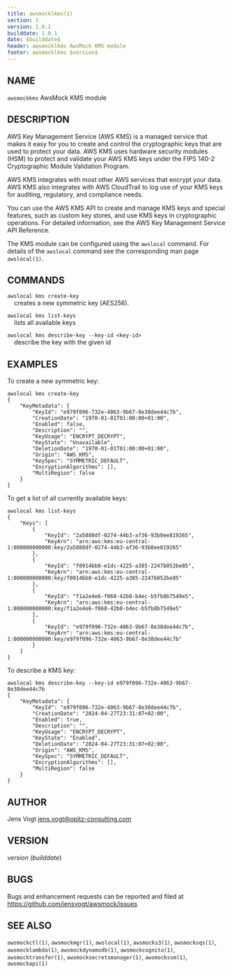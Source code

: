 ```yaml
---
title: awsmocklkms(1)
section: 1
version: 1.0.1
builddate: 1.0.1
date: $builddate$
header: awsmocklkms AwsMock KMS module
footer: awsmocklkms $version$
---
```


## NAME

```awsmockkms``` AwsMock KMS module

## DESCRIPTION

AWS Key Management Service (AWS KMS) is a managed service that makes it easy for you to create and control the
cryptographic keys that are used to protect your data. AWS KMS uses hardware security modules (HSM) to protect and
validate your AWS KMS keys under the FIPS 140-2 Cryptographic Module Validation Program.

AWS KMS integrates with most other AWS services that encrypt your data. AWS KMS also integrates with AWS CloudTrail to
log use of your KMS keys for auditing, regulatory, and compliance needs.

You can use the AWS KMS API to create and manage KMS keys and special features, such as custom key stores, and use KMS
keys in cryptographic operations. For detailed information, see the AWS Key Management Service API Reference.

The KMS module can be configured using the ```awslocal``` command. For details of the ```awslocal``` command see the
corresponding man page ```awslocal(1)```.

## COMMANDS

```awslocal kms create-key```  
&nbsp;&nbsp;&nbsp;&nbsp;creates a new symmetric key (AES256).

```awslocal kms list-keys```  
&nbsp;&nbsp;&nbsp;&nbsp;lists all available keys

```awslocal kms describe-key --key-id <key-id>```  
&nbsp;&nbsp;&nbsp;&nbsp;describe the key with the given id

## EXAMPLES

To create a new symmetric key:

```
awslocal kms create-key
{
    "KeyMetadata": {
        "KeyId": "e979f096-732e-4063-9b67-8e38dee44c7b",
        "CreationDate": "1970-01-01T01:00:00+01:00",
        "Enabled": false,
        "Description": "",
        "KeyUsage": "ENCRYPT_DECRYPT",
        "KeyState": "Unavailable",
        "DeletionDate": "1970-01-01T01:00:00+01:00",
        "Origin": "AWS_KMS",
        "KeySpec": "SYMMETRIC_DEFAULT",
        "EncryptionAlgorithms": [],
        "MultiRegion": false
    }
}
```

To get a list of all currently available keys:

```
awslocal kms list-keys
{
    "Keys": [
        {
            "KeyId": "2a5880df-0274-44b3-af36-93b8ee819265",
            "KeyArn": "arn:aws:kms:eu-central-1:000000000000:key/2a5880df-0274-44b3-af36-93b8ee819265"
        },
        {
            "KeyId": "f0914bb8-e1dc-4225-a385-2247b052be85",
            "KeyArn": "arn:aws:kms:eu-central-1:000000000000:key/f0914bb8-e1dc-4225-a385-2247b052be85"
        },
        {
            "KeyId": "f1a2e4e6-f068-42b0-b4ec-b5fb8b7549e5",
            "KeyArn": "arn:aws:kms:eu-central-1:000000000000:key/f1a2e4e6-f068-42b0-b4ec-b5fb8b7549e5"
        },
        {
            "KeyId": "e979f096-732e-4063-9b67-8e38dee44c7b",
            "KeyArn": "arn:aws:kms:eu-central-1:000000000000:key/e979f096-732e-4063-9b67-8e38dee44c7b"
        }
    ]
}

```

To describe a KMS key:

```
awslocal kms describe-key --key-id e979f096-732e-4063-9b67-8e38dee44c7b
{
    "KeyMetadata": {
        "KeyId": "e979f096-732e-4063-9b67-8e38dee44c7b",
        "CreationDate": "2024-04-27T23:31:07+02:00",
        "Enabled": true,
        "Description": "",
        "KeyUsage": "ENCRYPT_DECRYPT",
        "KeyState": "Enabled",
        "DeletionDate": "2024-04-27T23:31:07+02:00",
        "Origin": "AWS_KMS",
        "KeySpec": "SYMMETRIC_DEFAULT",
        "EncryptionAlgorithms": [],
        "MultiRegion": false
    }
}
```

## AUTHOR

Jens Vogt <jens.vogt@opitz-consulting.com>

## VERSION

$version$ ($builddate$)

## BUGS

Bugs and enhancement requests can be reported and filed at https://github.com/jensvogt/awsmock/issues

## SEE ALSO

```awsmockctl(1)```, ```awsmockmgr(1)```, ```awslocal(1)```, ```awsmocks3(1)```, ```awsmocksqs(1)```,
```awsmocklambda(1)```, ```awsmockdynamodb(1)```, ```awsmockcognito(1)```, ```awsmocktransfer(1)```,
```awsmocksecretsmanager(1)```, ```awsmockssm(1)```, ```awsmockapi(1)```